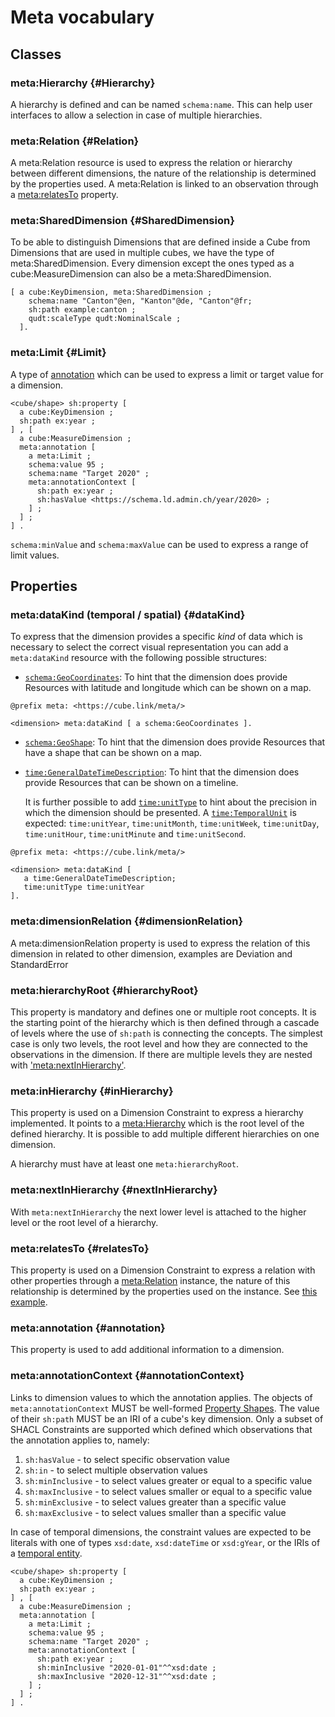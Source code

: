 # Meta vocabulary #

## Classes ##


### meta:Hierarchy {#Hierarchy}

A hierarchy is defined and can be named `schema:name`. This can help user interfaces to allow a selection in case of multiple hierarchies. 

### meta:Relation {#Relation}

A meta:Relation resource is used to express the relation or hierarchy between different dimensions, the nature of the relationship is determined by the properties used. A meta:Relation is linked to an observation through a [meta:relatesTo](#relatesTo) property. 

### meta:SharedDimension {#SharedDimension}

To be able to distinguish Dimensions that are defined inside a Cube from Dimensions that are used in multiple cubes, we have the type of meta:SharedDimension. Every dimension except the ones typed as a cube:MeasureDimension can also be a meta:SharedDimension.

<aside class='example' title='Shared Dimension'>

```turtle
[ a cube:KeyDimension, meta:SharedDimension ;
    schema:name "Canton"@en, "Kanton"@de, "Canton"@fr;
    sh:path example:canton ;
    qudt:scaleType qudt:NominalScale ;
  ].
```

</aside>

### meta:Limit {#Limit}

A type of [annotation](#annotation) which can be used to express a limit or target value for a dimension.

<aside class='example' title='Dimension with a target'>

```turtle
<cube/shape> sh:property [
  a cube:KeyDimension ;  
  sh:path ex:year ;
] , [
  a cube:MeasureDimension ;
  meta:annotation [
    a meta:Limit ;
    schema:value 95 ;
    schema:name "Target 2020" ;
    meta:annotationContext [
      sh:path ex:year ;
      sh:hasValue <https://schema.ld.admin.ch/year/2020> ;
    ] ;
  ] ;
] .
```

</aside>

`schema:minValue` and `schema:maxValue` can be used to express a range of limit values.

## Properties

### meta:dataKind (temporal / spatial) {#dataKind}
To express that the dimension provides a specific _kind_ of data which is necessary to select the correct visual representation you can add a `meta:dataKind` resource with the following possible structures:

* [`schema:GeoCoordinates`](https://schema.org/GeoCoordinates): To hint that the dimension does provide Resources with latitude and longitude which can be shown on a map.

<aside class='example'>

  ```turtle
  @prefix meta: <https://cube.link/meta/>
  
  <dimension> meta:dataKind [ a schema:GeoCoordinates ].
  ```

</aside>

* [`schema:GeoShape`](https://schema.org/GeoShape): To hint that the dimension does provide Resources that have a shape that can be shown on a map.
* [`time:GeneralDateTimeDescription`](https://www.w3.org/TR/owl-time/#time:GeneralDateTimeDescription): To hint that the dimension does provide Resources that can be shown on a timeline.
  
  It is further possible to add [`time:unitType`](https://www.w3.org/TR/owl-time/#time:unitType) to hint about the precision in which the dimension should be presented. A [`time:TemporalUnit`](https://www.w3.org/TR/owl-time/#time:TemporalUnit) is expected: `time:unitYear`, `time:unitMonth`, `time:unitWeek`, `time:unitDay`, `time:unitHour`, `time:unitMinute` and `time:unitSecond`.
  
<aside class='example'>

  ```turtle
  @prefix meta: <https://cube.link/meta/>
  
  <dimension> meta:dataKind [ 
     a time:GeneralDateTimeDescription;
     time:unitType time:unitYear
  ].
  ```

</aside>

### meta:dimensionRelation {#dimensionRelation}
A meta:dimensionRelation property is used to express the relation of this dimension in related to other dimension, examples are Deviation and StandardError


### meta:hierarchyRoot {#hierarchyRoot}

This property is mandatory and defines one or multiple root concepts. It is the starting point of the hierarchy which is then defined through a cascade of levels where the use of `sh:path` is connecting the concepts. The simplest case is only two levels, the root level and how they are connected to the observations in the dimension. If there are multiple levels they are nested with ['meta:nextInHierarchy'](#nextInHierarchy).

### meta:inHierarchy {#inHierarchy}

This property is used on a Dimension Constraint to express a hierarchy implemented. It points to a [meta:Hierarchy](#Hierarchy) which is the root level of the defined hierarchy. It is possible to add multiple different hierarchies on one dimension.

A hierarchy must have at least one `meta:hierarchyRoot`.

### meta:nextInHierarchy {#nextInHierarchy}

With `meta:nextInHierarchy` the next lower level is attached to the higher level or the root level of a hierarchy.

### meta:relatesTo {#relatesTo}

This property is used on a Dimension Constraint to express a relation with other properties through a [meta:Relation](#Relation) instance, the nature of this relationship is determined by the properties used on the instance. 
See [this example](../#relexample).

### meta:annotation {#annotation}

This property is used to add additional information to a dimension.

### meta:annotationContext {#annotationContext}

Links to dimension values to which the annotation applies.
The objects of `meta:annotationContext` MUST be well-formed [Property Shapes](https://www.w3.org/TR/shacl/#property-shapes).
The value of their `sh:path` MUST be an IRI of a cube's key dimension.
Only a subset of SHACL Constraints are supported which defined which observations that the annotation
applies to, namely:

1. `sh:hasValue` - to select specific observation value
2. `sh:in` - to select multiple observation values
2. `sh:minInclusive` - to select values greater or equal to a specific value
3. `sh:maxInclusive` - to select values smaller or equal to a specific value
4. `sh:minExclusive` - to select values greater than a specific value
5. `sh:maxExclusive` - to select values smaller than a specific value

In case of temporal dimensions, the constraint values are expected to be literals with one of types `xsd:date`,
`xsd:dateTime` or `xsd:gYear`, or the IRIs of a [temporal entity](https://lindas.admin.ch/governance/core-entities/).

<aside class='example' title='Dimension with a continuous limit on a temporal dimension'>

```turtle
<cube/shape> sh:property [
  a cube:KeyDimension ;  
  sh:path ex:year ;
] , [
  a cube:MeasureDimension ;
  meta:annotation [
    a meta:Limit ;
    schema:value 95 ;
    schema:name "Target 2020" ;
    meta:annotationContext [
      sh:path ex:year ;
      sh:minInclusive "2020-01-01"^^xsd:date ;
      sh:maxInclusive "2020-12-31"^^xsd:date ;
    ] ;
  ] ;
] .
```

</aside>

